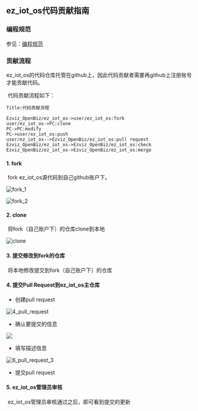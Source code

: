 ## ez_iot_os代码贡献指南

### 编程规范

参见：[编程规范](./ezos_coding_style.md)

### 贡献流程

​	ez_iot_os的代码仓库托管在github上，因此代码贡献者需要再github上注册账号才能贡献代码。

​	代码贡献流程如下：

```sequence
Title:代码贡献流程

Ezviz_OpenBiz/ez_iot_os->user/ez_iot_os:fork
user/ez_iot_os->PC:clone
PC->PC:modify
PC->user/ez_iot_os:push
user/ez_iot_os-->Ezviz_OpenBiz/ez_iot_os:pull request
Ezviz_OpenBiz/ez_iot_os->Ezviz_OpenBiz/ez_iot_os:check
Ezviz_OpenBiz/ez_iot_os->Ezviz_OpenBiz/ez_iot_os:merge
```

#### 1. fork

​	fork ez_iot_os源代码到自己github账户下。

![fork_1](./figures/pull_request/1_fork_1.png)



![fork_2](./figures/pull_request/2_fork_2.png)

#### 2. clone

​	将fork（自己账户下）的仓库clone到本地

![clone](./figures/pull_request/3_clone.png)

#### 3. 提交修改到fork的仓库

​	将本地修改提交到fork（自己账户下）的仓库

#### 4. 提交Pull Request到ez_iot_os主仓库

- 创建pull request

![4_pull_request](./figures/pull_request/4_pull_request.png)

- 确认要提交的信息

![](./figures/pull_request/5_pull_request_2.png)

- 填写描述信息

![6_pull_request_3](./figures/pull_request/6_pull_request_3.png)

- 提交pull request

#### 5. ez_iot_os管理员审核

​	ez_iot_os管理员审核通过之后，即可看到提交的更新